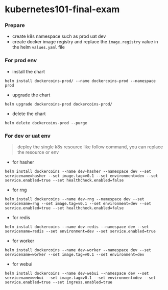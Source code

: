# kubernetes101-final-exam

### Prepare
* create k8s namespace such as prod uat dev
* create docker image registry and replace the `image.registry` value in the helm `values.yaml` file

### For prod env
* install the chart
```shell
helm install dockercoins-prod/ --name dockercoins-prod --namespace prod
```

* upgrade the chart
```shell
helm upgrade dockercoins-prod dockercoins-prod/
```

* delete the chart
```shell
helm delete dockercoins-prod --purge
```

### For dev or uat env
> deploy the single k8s resource like follow command, you can replace the resource or env
* for hasher 
```shell
helm install dockercoins --name dev-hasher --namespace dev --set servicename=hasher --set image.tag=v0.1 --set environment=dev --set service.enabled=true --set healthcheck.enabled=false
```
* for rng
```shell
helm install dockercoins --name dev-rng --namespace dev --set servicename=rng --set image.tag=v0.1 --set environment=dev --set service.enabled=true --set healthcheck.enabled=false
```
* for redis 
```shell
helm install dockercoins --name dev-redis --namespace dev --set servicename=redis --set environment=dev --set service.enabled=true
```
* for worker 
```shell
helm install dockercoins --name dev-worker --namespace dev --set servicename=worker --set image.tag=v0.1 --set environment=dev
```
* for webui
```shell
helm install dockercoins --name dev-webui --namespace dev --set servicename=webui --set image.tag=v0.1 --set environment=dev --set service.enabled=true --set ingress.enabled=true
```